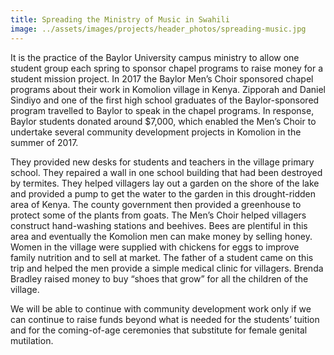 ```yaml
---
title: Spreading the Ministry of Music in Swahili
image: ../assets/images/projects/header_photos/spreading-music.jpg
---
```

It is the practice of the Baylor University campus ministry to allow one student group each spring to sponsor chapel
programs to raise money for a student mission project. In 2017 the Baylor Men’s Choir sponsored chapel programs about
their work in Komolion village in Kenya. Zipporah and Daniel Sindiyo and one of the first high school graduates of the
Baylor-sponsored program travelled to Baylor to speak in the chapel programs. In response, Baylor students donated
around $7,000, which enabled the Men’s Choir to undertake several community development projects in Komolion in the
summer of 2017.

They provided new desks for students and teachers in the village primary school. They repaired a wall in one school
building that had been destroyed by termites. They helped villagers lay out a garden on the shore of the lake and
provided a pump to get the water to the garden in this drought-ridden area of Kenya. The county government then provided
a greenhouse to protect some of the plants from goats. The Men’s Choir helped villagers construct hand-washing stations
and beehives. Bees are plentiful in this area and eventually the Komolion men can make money by selling honey. Women in
the village were supplied with chickens for eggs to improve family nutrition and to sell at market. The father of a
student came on this trip and helped the men provide a simple medical clinic for villagers. Brenda Bradley raised money
to buy “shoes that grow” for all the children of the village.

We will be able to continue with community development work only if we can continue to raise funds beyond what is needed
for the students’ tuition and for the coming-of-age ceremonies that substitute for female genital mutilation.
